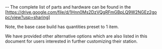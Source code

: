 --
The complete list of parts and hardware can be found in the [https://drive.google.com/file/d/1Hnn0Ms2DzVQgRFmGBpLQ9W2NGEz2gopc/view?usp=sharing]

Note, the base case build has quantities preset to 1 item. 

We have provided other alternative options which are also listed in this document for users interested in further customizing their station.
